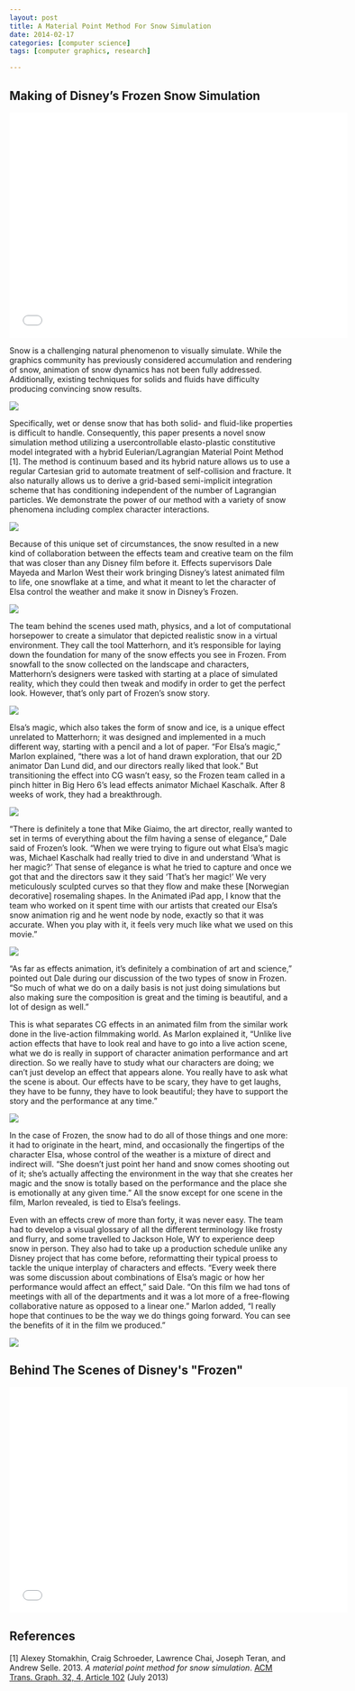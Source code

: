 ```yaml
---
layout: post
title: A Material Point Method For Snow Simulation
date: 2014-02-17 
categories: [computer science]
tags: [computer graphics, research]

---
```


Making of Disney’s Frozen Snow Simulation
---

<iframe width="600" height="400" src="//www.youtube.com/embed/O0kyDKu8K-k" frameborder="0" allowfullscreen></iframe>

Snow is a challenging natural phenomenon to visually simulate. While the graphics community has previously considered accumulation and rendering of snow, animation of snow dynamics has not been fully addressed. Additionally, existing techniques for solids and fluids have difficulty producing convincing snow results.

![](http://sungsoo.github.com/images/frozen01.png)

Specifically, wet or dense snow that has both solid- and fluid-like properties is difficult to handle. Consequently, this paper presents a novel snow simulation method utilizing a usercontrollable elasto-plastic constitutive model integrated with a hybrid Eulerian/Lagrangian Material Point Method [1]. The method is continuum based and its hybrid nature allows us to use a regular Cartesian grid to automate treatment of self-collision and fracture. It also naturally allows us to derive a grid-based semi-implicit integration scheme that has conditioning independent of the number of Lagrangian particles. We demonstrate the power of our method with a variety of snow phenomena including complex character interactions.

![](http://sungsoo.github.com/images/frozen02.png)

Because of this unique set of circumstances, the snow resulted in a new kind of collaboration between the effects team and creative team on the film that was closer than any Disney film before it. Effects supervisors Dale Mayeda and Marlon West their work bringing Disney’s latest animated film to life, one snowflake at a time, and what it meant to let the character of Elsa control the weather and make it snow in Disney’s Frozen.

![](http://sungsoo.github.com/images/frozen03.png)

The team behind the scenes used math, physics, and a lot of computational horsepower to create a simulator that depicted realistic snow in a virtual environment. They call the tool Matterhorn, and it’s responsible for laying down the foundation for many of the snow effects you see in Frozen. From snowfall to the snow collected on the landscape and characters, Matterhorn’s designers were tasked with starting at a place of simulated reality, which they could then tweak and modify in order to get the perfect look. However, that’s only part of Frozen’s snow story.

![](http://sungsoo.github.com/images/frozen04.png)

Elsa’s magic, which also takes the form of snow and ice, is a unique effect unrelated to Matterhorn; it was designed and implemented in a much different way, starting with a pencil and a lot of paper. “For Elsa’s magic,” Marlon explained, “there was a lot of hand drawn exploration, that our 2D animator Dan Lund did, and our directors really liked that look.” But transitioning the effect into CG wasn’t easy, so the Frozen team called in a pinch hitter in Big Hero 6’s lead effects animator Michael Kaschalk. After 8 weeks of work, they had a breakthrough.

![](http://sungsoo.github.com/images/frozen05.png)

“There is definitely a tone that Mike Giaimo, the art director, really wanted to set in terms of everything about the film having a sense of elegance,” Dale said of Frozen’s look. “When we were trying to figure out what Elsa’s magic was, Michael Kaschalk had really tried to dive in and understand ‘What is her magic?’ That sense of elegance is what he tried to capture and once we got that and the directors saw it they said ‘That’s her magic!’ We very meticulously sculpted curves so that they flow and make these [Norwegian decorative] rosemaling shapes. In the Animated iPad app, I know that the team who worked on it spent time with our artists that created our Elsa’s snow animation rig and he went node by node, exactly so that it was accurate. When you play with it, it feels very much like what we used on this movie.”

![](http://sungsoo.github.com/images/frozen06.png)

“As far as effects animation, it’s definitely a combination of art and science,” pointed out Dale during our discussion of the two types of snow in Frozen. “So much of what we do on a daily basis is not just doing simulations but also making sure the composition is great and the timing is beautiful, and a lot of design as well.”


This is what separates CG effects in an animated film from the similar work done in the live-action filmmaking world. As Marlon explained it, “Unlike live action effects that have to look real and have to go into a live action scene, what we do is really in support of character animation performance and art direction. So we really have to study what our characters are doing; we can’t just develop an effect that appears alone. You really have to ask what the scene is about. Our effects have to be scary, they have to get laughs, they have to be funny, they have to look beautiful; they have to support the story and the performance at any time.”

![](http://sungsoo.github.com/images/frozen07.png)

In the case of Frozen, the snow had to do all of those things and one more: it had to originate in the heart, mind, and occasionally the fingertips of the character Elsa, whose control of the weather is a mixture of direct and indirect will. “She doesn’t just point her hand and snow comes shooting out of it; she’s actually affecting the environment in the way that she creates her magic and the snow is totally based on the performance and the place she is emotionally at any given time.” All the snow except for one scene in the film, Marlon revealed, is tied to Elsa’s feelings.

Even with an effects crew of more than forty, it was never easy. The team had to develop a visual glossary of all the different terminology like frosty and flurry, and some travelled to Jackson Hole, WY to experience deep snow in person. They also had to take up a production schedule unlike any Disney project that has come before, reformatting their typical proess to tackle the unique interplay of characters and effects. “Every week there was some discussion about combinations of Elsa’s magic or how her performance would affect an effect,” said Dale. “On this film we had tons of meetings with all of the departments and it was a lot more of a free-flowing collaborative nature as opposed to a linear one.” Marlon added, “I really hope that continues to be the way we do things going forward. You can see the benefits of it in the film we produced.”


![](http://sungsoo.github.com/images/frozen08.png)

Behind The Scenes of Disney's "Frozen"
---

<iframe width="600" height="400" src="//www.youtube.com/embed/MoH3NtT4els" frameborder="0" allowfullscreen></iframe>

References
---

[1] Alexey Stomakhin, Craig Schroeder, Lawrence Chai, Joseph Teran, and Andrew Selle. 2013. *A material point method for snow simulation*. [ACM Trans. Graph. 32, 4, Article 102](http://dl.acm.org/citation.cfm?id=2461948) (July 2013)